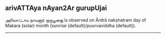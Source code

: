 ## arivATTAya nAyan2Ar gurupUjai

அரிவாட்டாய நாயனார் குருபூஜை is observed on Ārdrā nakṣhatram day of Makara (solar) month (sunrise (default)/puurvaviddha (default)).


---

